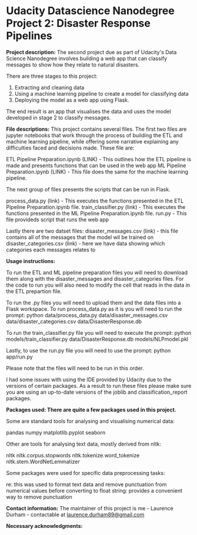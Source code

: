 # Udacity Datascience Nanodegree Project 2: Disaster Response Pipelines

__Project description:__ The second project due as part of Udacity's Data Science Nanodegree involves building a web app that can classify messages to show how they relate to natural disasters.

There are three stages to this project:
1) Extracting and cleaning data
2) Using a machine learning pipeline to create a model for classifying data
3) Deploying the model as a web app using Flask.

The end result is an app that visualises the data and uses the model developed in stage 2 to classify messages.

__File descriptions:__ This project contains several files. The first two files are jupyter notebooks that work through the process of building the ETL and machine learning pipeline, while offering some narrative explaining any difficulties faced and decisions made. These file are:

ETL Pipeline Preparation.ipynb (LINK) - This outlines how the ETL pipeline is made and presents functions that can be used in the web app 
ML Pipeline Preparation.ipynb (LINK) - This file does the same for the machine learning pipeline.

The next group of files presents the scripts that can be run in Flask. 

process_data.py (link) - This executes the functions presented in the ETL Pipeline Preparation.ipynb file.
train_classifier.py (link) - This executes the functions presented in the ML Pipeline Preparation.ipynb file.
run.py - This file provideds script that runs the web app

Lastly there are two datset files:
disaster_messages.csv (link) - this file contains all of the messages that the model wil be trained on
disaster_categories.csv (link) - here we have data showing which categories each messages relates to

__Usage instructions:__  

To run the ETL and ML pipeline preparation files you will need to download them along with the disaster_messages and disaster_categories files.
For the code to run you will also need to modify the cell that reads in the data in the ETL prepartion file.

To run the .py files you will need to upload them and the data files into a Flask workspace.
To run process_data.py as it is you will need to run the prompt:
python data/process_data.py data/disaster_messages.csv data/disaster_categories.csv data/DisasterResponse.db

To run the train_classifier.py file you will need to execute the prompt:
python models/train_classifier.py data/DisasterResponse.db models/NLPmodel.pkl

Lastly, to use the run.py file you will need to use the prompt:
python app/run.py

Please note that the files will need to be run in this order.

I had some issues with using the IDE provided by Udacity due to the versions of certain packages. As a result to run these files please make sure you are using an up-to-date versions of the joblib and classification_report packages.


__Packages used: There are quite a few packages used in this project.__

Some are standard tools for analysing and visualising numerical data:

pandas
numpy
matplotlib.pyplot
seaborn

Other are tools for analysing text data, mostly derived from nltk:

nltk
nltk.corpus.stopwords
nltk.tokenize.word_tokenize
nltk.stem.WordNetLemmatizer

Some packages were used for specific data preprocessing tasks:

re: this was used to format text data and remove punctuation from numerical values before converting to float
string: provides a convenient way to remove punctuation


__Contact information:__ The maintainer of this project is me - Laurence Durham - contactable at laurence.durham89@gmail.com

__Necessary acknowledgments:__
